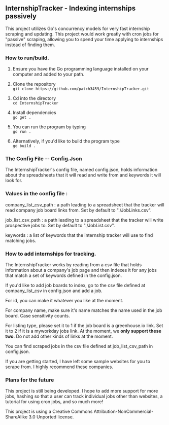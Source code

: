 ## InternshipTracker - Indexing internships passively

This project utilizes Go's concurrency models for very fast internship scraping and updating. This project would work greatly with cron jobs for "passive" scraping, allowing you to spend your time applying to internships instead of finding them. 

### How to run/build. 

1. Ensure you have the Go programming language installed on your computer and added to your path.

2. Clone the repository \
```git clone https://github.com/patch3459/InternshipTracker.git```

3. Cd into the directory \
```cd InternshipTracker```

4. Install dependencies \
``` go get . ```

5. You can run the program by typing \
```go run .```

6. Alternatively, if you'd like to build the program type  
```go build .```

### The Config File -- Config.Json

The InternshipTracker's config file, named config.json, holds information about the spreadsheets that it will read and write from and keywords it will look for. 

### Values in the config file : 

company_list_csv_path : a path leading to a spreadsheet that the tracker will read company job board links from. Set by default to "./JobLinks.csv".

job_list_csv_path : a path leading to a spreadsheet that the tracker will write prospective jobs to. Set by default to "./JobList.csv".

keywords : a list of keywords that the internship tracker will use to find matching jobs. 


### How to add internships for tracking.

The InternshipTracker works by reading from a csv file that holds information about a company's job page and then indexes it for any jobs that match a set of keywords defined in the config.json. 

If you'd like to add job boards to index, go to the csv file defined at company_list_csv in config.json and add a job. 

For id, you can make it whatever you like at the moment. 

For company name, make sure it's name matches the name used in the job board. Case sensitivity counts. 

For listing type, please set it to 1 if the job board is a greenhouse.io link. Set it to 2 if it is a myworkday jobs link. At the moment, we **only support these two**. Do not add other kinds of links at the moment. 

You can find scraped jobs in the csv file defined at  job_list_csv_path in config.json. 

If you are getting started, I have left some sample websites for you to scrape from. I highly recommend these companies. 

### Plans for the future

This project is still being developed. I hope to add more support for more jobs, hashing so that a user can track individual jobs other than websites, a tutorial for using cron jobs, and so much more!

This project is using a Creative Commons Attribution-NonCommercial-ShareAlike 3.0 Unported license. 




